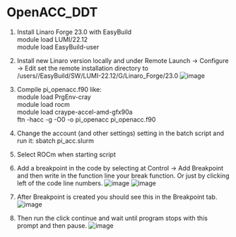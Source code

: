 # OpenACC_DDT
1. Install Linaro Forge 23.0 with EasyBuild<br>
    module load LUMI/22.12<br>
    module load EasyBuild-user<br>

3. Install new Linaro version locally and under Remote Launch -> Configure -> Edit set the remote installation directory to /users/<username>/EasyBuild/SW/LUMI-22.12/G/Linaro_Forge/23.0
![image](https://github.com/mihkeltiks/OpenACC_DDT/assets/138012113/34f60194-fc32-4ef9-b018-7fa59506cd01)

4. Compile pi_openacc.f90 like: <br>
    module load PrgEnv-cray<br>
    module load rocm<br>
    module load craype-accel-amd-gfx90a<br>
    ftn -hacc -g -O0 -o pi_openacc pi_openacc.f90<br>
    
5. Change the account (and other settings) setting in the batch script and run it: sbatch pi_acc.slurm

6. Select ROCm when starting script

7. Add a breakpoint in the code by selecting at Control -> Add Breakpoint and then write in the function line your break function. Or just by clicking left of the code line numbers.
![image](https://github.com/mihkeltiks/OpenACC_DDT/assets/138012113/b2eca4c1-3420-4cea-a533-d5538646cef6)
![image](https://github.com/mihkeltiks/OpenACC_DDT/assets/138012113/4d728b1c-5e4a-4f91-b95d-27b2078eeb91)

8. After Breakpoint is created you should see this in the Breakpoint tab.
![image](https://github.com/mihkeltiks/OpenACC_DDT/assets/138012113/3560d922-698c-40a4-83e6-627b5f76f985)

9. Then run the click continue and wait until program stops with this prompt and then pause.
![image](https://github.com/mihkeltiks/OpenACC_DDT/assets/138012113/e7b97c95-69d3-4911-b720-a7c7497045d0)

